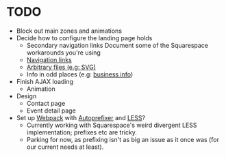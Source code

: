 # TODO

- Block out main zones and animations
- Decide how to configure the landing page holds
    - Secondary navigation links
Document some of the Squarespace workarounds you're using
    - [Navigation links](https://support.squarespace.com/hc/en-us/articles/205814758-Using-links-in-your-navigation)
    - [Arbitrary files (e.g: SVG)](https://support.squarespace.com/hc/en-us/articles/205813928)
    - Info in odd places (e.g: [business info](https://support.squarespace.com/hc/en-us/articles/212872328))
- Finish AJAX loading
    - Animation
- Design
    - Contact page
    - Event detail page
- Set up [Webpack](https://github.com/webpack-contrib/extract-text-webpack-plugin/blob/webpack-1/README.md) with [Autoprefixer](https://github.com/postcss/autoprefixer#webpack) and [LESS](https://github.com/webpack-contrib/less-loader)?
    - Currently working with Squarespace's weird divergent LESS implementation; prefixes etc are tricky.
    - Parking for now, as prefixing isn't as big an issue as it once was (for our current needs at least).